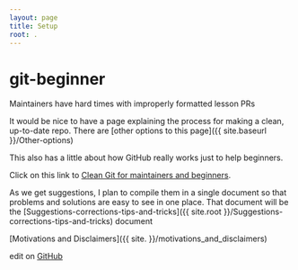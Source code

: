 ```yaml
---
layout: page
title: Setup
root: .
---
```


# git-beginner
Maintainers have hard times with improperly formatted lesson PRs

It would be nice to have a page explaining the process for making a clean, up-to-date repo. There are [other options to this page]({{ site.baseurl }}/Other-options)

This also has a little about how GitHub really works just to help beginners.

Click on this link to [Clean Git for maintainers and beginners](../Maintaining-for-beginners-narrative1).

As we get suggestions, I plan to compile them in a single document so that problems and solutions are easy to see in one place. That document will be the [Suggestions-corrections-tips-and-tricks]({{ site.root }}/Suggestions-corrections-tips-and-tricks) document

[Motivations and Disclaimers]({{ site. }}/motivations_and_disclaimers)

edit on [GitHub](https://github.com/hoytpr/git_beginner)
